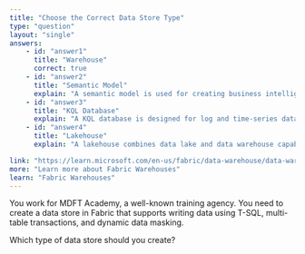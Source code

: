 ```yaml
---
title: "Choose the Correct Data Store Type"
type: "question"
layout: "single"
answers:
    - id: "answer1"
      title: "Warehouse"
      correct: true
    - id: "answer2"
      title: "Semantic Model"
      explain: "A semantic model is used for creating business intelligence reports and analytics, not for storing and managing data with T-SQL operations."
    - id: "answer3"
      title: "KQL Database"
      explain: "A KQL database is designed for log and time-series data analysis using Kusto Query Language, not for T-SQL operations or multi-table transactions."
    - id: "answer4"
      title: "Lakehouse"
      explain: "A lakehouse combines data lake and data warehouse capabilities but is primarily optimized for big data analytics and doesn't fully support all T-SQL features like dynamic data masking."

link: "https://learn.microsoft.com/en-us/fabric/data-warehouse/data-warehousing"
more: "Learn more about Fabric Warehouses"
learn: "Fabric Warehouses"
---
```

You work for MDFT Academy, a well-known training agency. You need to create a data store in Fabric that supports writing data using T-SQL, multi-table transactions, and dynamic data masking. 

Which type of data store should you create?

